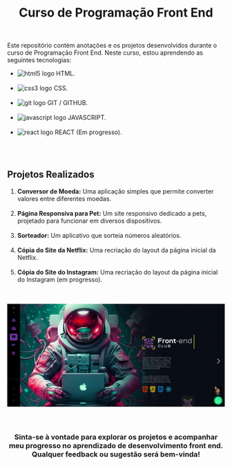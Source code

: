 <h1 align="center">Curso de Programação Front End</h1>
<br>
<p>Este repositório contém anotações e os projetos desenvolvidos durante o curso de Programação Front End. Neste curso, estou aprendendo as seguintes tecnologias:</p>
<ul>
  <li><img src="https://cdn.jsdelivr.net/gh/devicons/devicon@latest/icons/html5/html5-original.svg" height="20" alt="html5 logo"/> HTML.</li>
  <img width="12"/>
  <li><img src="https://cdn.jsdelivr.net/gh/devicons/devicon@latest/icons/css3/css3-original.svg" height="20" alt="css3 logo"/> CSS.</li>
  <img width="12"/>
  <li><img src="https://cdn.jsdelivr.net/gh/devicons/devicon@latest/icons/git/git-original.svg" height="20" alt="git logo"/> GIT / GITHUB.</li>
  <img width="12"/>
  <li><img src="https://cdn.jsdelivr.net/gh/devicons/devicon/icons/javascript/javascript-original.svg" height="20" alt="javascript logo"/> JAVASCRIPT.</li>
  <img width="12"/>
  <li><img src="https://cdn.jsdelivr.net/gh/devicons/devicon/icons/react/react-original.svg" height="20" alt="react logo"/> REACT (Em progresso).</li>  
</ul>
<br>
<br>
<h2>Projetos Realizados</h2>
<ol>
  <li><b>Conversor de Moeda:</b> Uma aplicação simples que permite converter valores entre diferentes moedas.</li>
  <br>
  <li><b>Página Responsiva para Pet:</b> Um site responsivo dedicado a pets, projetado para funcionar em diversos dispositivos.</li>
  <br>
  <li><b>Sorteador:</b> Um aplicativo que sorteia números aleatórios.</li>
  <br>
  <li><b>Cópia do Site da Netflix:</b> Uma recriação do layout da página inicial da Netflix.</li>
  <br>
  <li><b>Cópia do Site do Instagram:</b> Uma recriação do layout da página inicial do Instagram (em progresso).</li>
</ol>
<br>
<br>
<div align="center">
  <img src="https://github.com/jeffersonxbenetti/Curso-DevClub/blob/main/img/Curso-Devclub.png">
</div>
<br>
<br>
<h3 align="center"><b>Sinta-se à vontade para explorar os projetos e acompanhar meu progresso no aprendizado de desenvolvimento front end. Qualquer feedback ou sugestão será bem-vinda!</b></h3>

